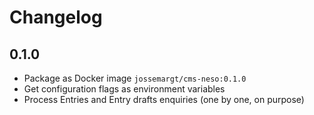 # Changelog

## 0.1.0

- Package as Docker image `jossemargt/cms-neso:0.1.0`
- Get configuration flags as environment variables
- Process Entries and Entry drafts enquiries (one by one, on purpose)